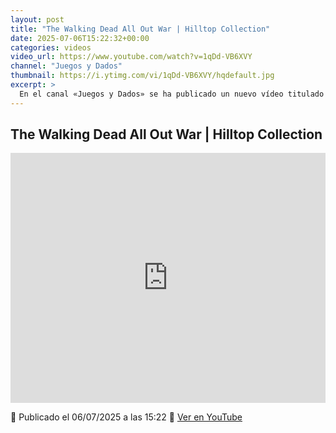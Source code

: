 ```yaml
---
layout: post
title: "The Walking Dead All Out War | Hilltop Collection"
date: 2025-07-06T15:22:32+00:00
categories: videos
video_url: https://www.youtube.com/watch?v=1qDd-VB6XVY
channel: "Juegos y Dados"
thumbnail: https://i.ytimg.com/vi/1qDd-VB6XVY/hqdefault.jpg
excerpt: >
  En el canal «Juegos y Dados» se ha publicado un nuevo vídeo titulado «The Walking Dead All Out War | Hilltop Collection». Este contenido podría ofrecer una interesante perspectiva sobre la colección de Hilltop en el juego de miniaturas de The Walking Dead, explorando posiblemente las estrategias y dinámicas de juego que esta expansión aporta. Para los aficionados a los juegos de miniaturas, este vídeo podría ser una valiosa fuente de información y entretenimiento.
---
```


## The Walking Dead All Out War | Hilltop Collection

<iframe width="100%" height="400" src="https://www.youtube.com/embed/1qDd-VB6XVY" frameborder="0" allowfullscreen></iframe>

📅 Publicado el 06/07/2025 a las 15:22
🔗 [Ver en YouTube](https://www.youtube.com/watch?v=1qDd-VB6XVY)
